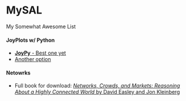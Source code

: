 # MySAL
My Somewhat Awesome List

#### JoyPlots w/ Python
+ [**JoyPy** - Best one yet](https://github.com/sbebo/joypy)
+ [Another option](https://github.com/daguiam/pyjoyplot)


#### Netowrks

+ Full book for download: [_Networks, Crowds, and Markets: Reasoning About a Highly Connected World_ by David Easley and Jon Kleinberg](http://www.cs.cornell.edu/home/kleinber/networks-book/)
